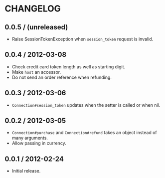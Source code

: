 # CHANGELOG

## 0.0.5 / (unreleased)

* Raise SessionTokenException when `session_token` request is invalid.

## 0.0.4 / 2012-03-08

* Check credit card token length as well as starting digit.
* Make `host` an accessor.
* Do not send an order reference when refunding.

## 0.0.3 / 2012-03-06

* `Connection#session_token` updates when the setter is called or when nil.

## 0.0.2 / 2012-03-05

* `Connection#purchase` and `Connection#refund` takes an object instead of many arguments.
* Allow passing in currency.

## 0.0.1 / 2012-02-24

* Initial release.